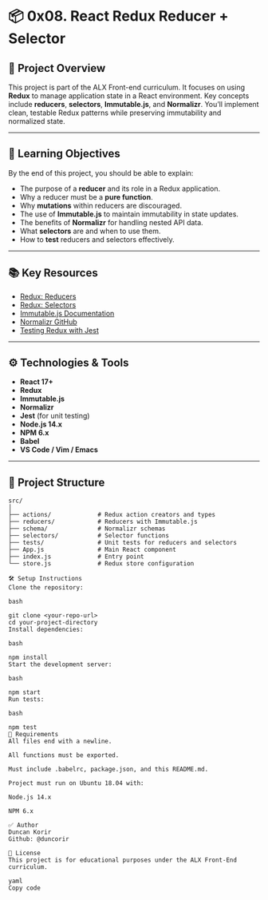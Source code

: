 # 📦 0x08. React Redux Reducer + Selector

## 📖 Project Overview

This project is part of the ALX Front-end curriculum. It focuses on using **Redux** to manage application state in a React environment. Key concepts include **reducers**, **selectors**, **Immutable.js**, and **Normalizr**. You’ll implement clean, testable Redux patterns while preserving immutability and normalized state.

---

## 🎯 Learning Objectives

By the end of this project, you should be able to explain:

- The purpose of a **reducer** and its role in a Redux application.
- Why a reducer must be a **pure function**.
- Why **mutations** within reducers are discouraged.
- The use of **Immutable.js** to maintain immutability in state updates.
- The benefits of **Normalizr** for handling nested API data.
- What **selectors** are and when to use them.
- How to **test** reducers and selectors effectively.

---

## 📚 Key Resources

- [Redux: Reducers](https://redux.js.org/tutorials/fundamentals/part-3-state-actions-reducers)
- [Redux: Selectors](https://redux.js.org/usage/deriving-data-selectors)
- [Immutable.js Documentation](https://immutable-js.github.io/immutable-js/)
- [Normalizr GitHub](https://github.com/paularmstrong/normalizr)
- [Testing Redux with Jest](https://redux.js.org/usage/writing-tests)

---

## ⚙️ Technologies & Tools

- **React 17+**
- **Redux**
- **Immutable.js**
- **Normalizr**
- **Jest** (for unit testing)
- **Node.js 14.x**
- **NPM 6.x**
- **Babel**
- **VS Code / Vim / Emacs**

---

## 📁 Project Structure

```plaintext
src/
│
├── actions/             # Redux action creators and types
├── reducers/            # Reducers with Immutable.js
├── schema/              # Normalizr schemas
├── selectors/           # Selector functions
├── tests/               # Unit tests for reducers and selectors
├── App.js               # Main React component
├── index.js             # Entry point
└── store.js             # Redux store configuration

🛠️ Setup Instructions
Clone the repository:

bash

git clone <your-repo-url>
cd your-project-directory
Install dependencies:

bash

npm install
Start the development server:

bash

npm start
Run tests:

bash

npm test
📝 Requirements
All files end with a newline.

All functions must be exported.

Must include .babelrc, package.json, and this README.md.

Project must run on Ubuntu 18.04 with:

Node.js 14.x

NPM 6.x

✅ Author
Duncan Korir
Github: @duncorir

🔐 License
This project is for educational purposes under the ALX Front-End curriculum.

yaml
Copy code
